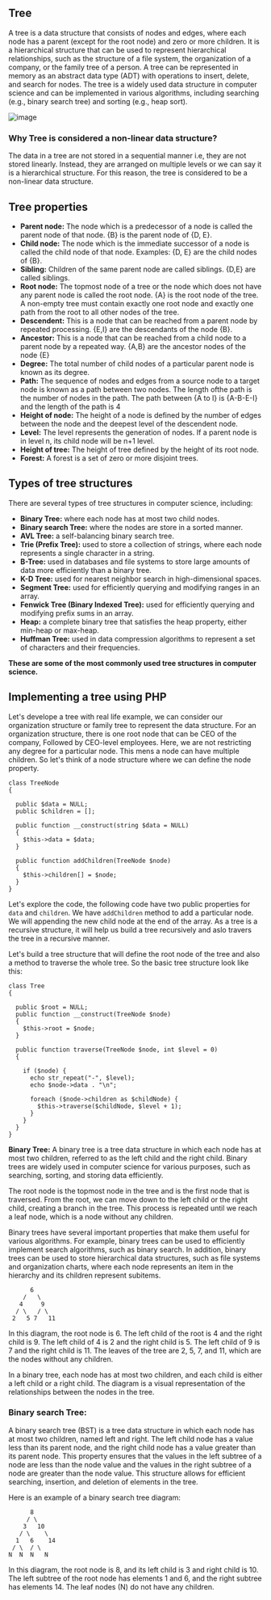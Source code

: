## Tree ##

A tree is a data structure that consists of nodes and edges, where each node has a parent (except for the root node) and zero or more children. It is a hierarchical structure that can be used to represent hierarchical relationships, such as the structure of a file system, the organization of a company, or the family tree of a person. A tree can be represented in memory as an abstract data type (ADT) with operations to insert, delete, and search for nodes. The tree is a widely used data structure in computer science and can be implemented in various algorithms, including searching (e.g., binary search tree) and sorting (e.g., heap sort).

![image](https://user-images.githubusercontent.com/29992994/216742362-23bec387-9fa3-4d93-9215-0e00317a8c0c.png)


### Why Tree is considered a non-linear data structure? ###
The data in a tree are not stored in a sequential manner i.e, they are not stored linearly. Instead, they are arranged on multiple levels or we can say it is a hierarchical structure. For this reason, the tree is considered to be a non-linear data structure.

## Tree properties ##
  * **Parent node:** The node which is a predecessor of a node is called the parent node of that node. {B} is the parent node of {D, E}.
  * **Child node:** The node which is the immediate successor of a node is called the child node of that node. Examples: {D, E} are the child nodes of {B}.
  * **Sibling:** Children of the same parent node are called siblings. {D,E} are called siblings.
  * **Root node:** The topmost node of a tree or the node which does not have any parent node is called the root node. {A} is the root node of the tree. A non-empty tree must contain exactly one root node and exactly one path from the root to all other nodes of the tree.
  * **Descendent:** This is a node that can be reached from a parent node by repeated processing. {E,I} are the descendants of the node {B}.
  * **Ancestor:** This is a node that can be reached from a child node to a parent node by a repeated way. {A,B} are the ancestor nodes of the node {E}
  * **Degree:** The total number of child nodes of a particular parent node is known as its degree.
  * **Path:** The sequence of nodes and edges from a source node to a target node is known as a path between two nodes. The length ofthe path is the number of nodes in the path. The path between {A to I} is {A-B-E-I} and the length of the path is 4
  * **Height of node:** The height of a node is defined by the number of edges between the node and the deepest level of the descendent node.
  * **Level:** The level represents the generation of nodes. If a parent node is in level n, its child node will be n+1 level.
  *  **Height of tree:** The height of tree defined by the height of its root node.
  *  **Forest:** A forest is a set of zero or more disjoint trees. 
## Types of tree structures ##
There are several types of tree structures in computer science, including:
 * **Binary Tree:** where each node has at most two child nodes.
 * **Binary search Tree:** where the nodes are store in a sorted manner. 
 * **AVL Tree:** a self-balancing binary search tree.
 * **Trie (Prefix Tree):** used to store a collection of strings, where each node represents a single character in a string.
 * **B-Tree:** used in databases and file systems to store large amounts of data more efficiently than a binary tree.
 * **K-D Tree:** used for nearest neighbor search in high-dimensional spaces.
 * **Segment Tree:** used for efficiently querying and modifying ranges in an array.
 * **Fenwick Tree (Binary Indexed Tree):** used for efficiently querying and modifying prefix sums in an array.
 * **Heap:** a complete binary tree that satisfies the heap property, either min-heap or max-heap.
 * **Huffman Tree:** used in data compression algorithms to represent a set of characters and their frequencies.

**These are some of the most commonly used tree structures in computer science.**

## Implementing a tree using PHP ##
Let's develope a tree with real life example, we can consider our organization structure or family tree to represent the data structure. For an organization structure, there is one root node that can be CEO of the company, Followed by CEO-level employees. Here, we are not restricting any degree for a particular node. This mens a node can have multiple children. So let's think of a node structure where we can define the node property.
```
class TreeNode
{

  public $data = NULL;
  public $children = [];

  public function __construct(string $data = NULL)
  {
    $this->data = $data;
  }

  public function addChildren(TreeNode $node)
  {
    $this->children[] = $node;
  }
}
```
Let's explore the code, the following code have two public properties for ```data``` and ```children```. We have ```addChildren``` method to add a particular node. We will appending the new child node at the end of the array. As a tree is a recursive structure, it will help us build a tree recursively and aslo travers the tree in a recursive manner.

Let's build a tree structure that will define the root node of the tree and also a method to traverse the whole tree. So the basic tree structure look like this:

```
class Tree
{

  public $root = NULL;
  public function __construct(TreeNode $node)
  {
    $this->root = $node;
  }

  public function traverse(TreeNode $node, int $level = 0)
  {

    if ($node) {
      echo str_repeat("-", $level);
      echo $node->data . "\n";

      foreach ($node->children as $childNode) {
        $this->traverse($childNode, $level + 1);
      }
    }
  }
}
```

**Binary Tree:**
A binary tree is a tree data structure in which each node has at most two children, referred to as the left child and the right child. Binary trees are widely used in computer science for various purposes, such as searching, sorting, and storing data efficiently.

The root node is the topmost node in the tree and is the first node that is traversed. From the root, we can move down to the left child or the right child, creating a branch in the tree. This process is repeated until we reach a leaf node, which is a node without any children.

Binary trees have several important properties that make them useful for various algorithms. For example, binary trees can be used to efficiently implement search algorithms, such as binary search. In addition, binary trees can be used to store hierarchical data structures, such as file systems and organization charts, where each node represents an item in the hierarchy and its children represent subitems.

```
      6
    /   \
   4     9
  / \   / \
 2   5 7   11

```

In this diagram, the root node is 6. The left child of the root is 4 and the right child is 9. The left child of 4 is 2 and the right child is 5. The left child of 9 is 7 and the right child is 11. The leaves of the tree are 2, 5, 7, and 11, which are the nodes without any children.

In a binary tree, each node has at most two children, and each child is either a left child or a right child. The diagram is a visual representation of the relationships between the nodes in the tree.

### Binary search Tree: ###
A binary search tree (BST) is a tree data structure in which each node has at most two children, named left and right. The left child node has a value less than its parent node, and the right child node has a value greater than its parent node. This property ensures that the values in the left subtree of a node are less than the node value and the values in the right subtree of a node are greater than the node value. This structure allows for efficient searching, insertion, and deletion of elements in the tree.

Here is an example of a binary search tree diagram:
```
      8
     / \
    3   10
   / \    \
  1   6    14
 / \  / \
N  N  N   N

```
In this diagram, the root node is 8, and its left child is 3 and right child is 10. The left subtree of the root node has elements 1 and 6, and the right subtree has elements 14. The leaf nodes (N) do not have any children.



